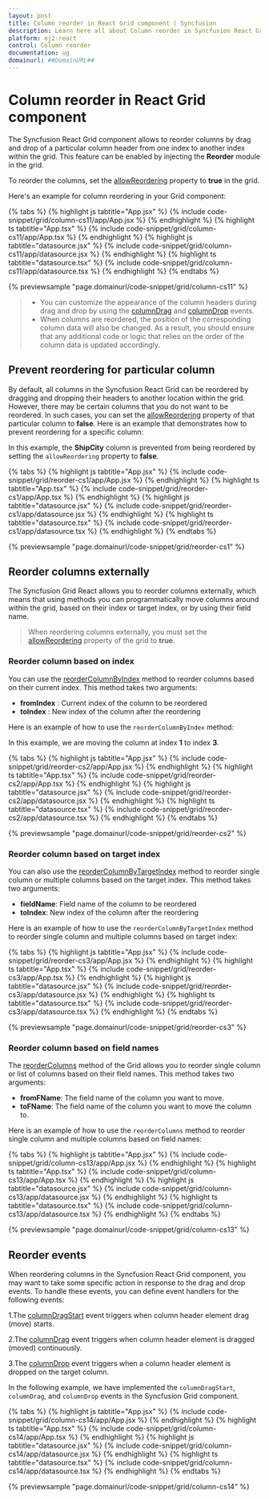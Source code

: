 ```yaml
---
layout: post
title: Column reorder in React Grid component | Syncfusion
description: Learn here all about Column reorder in Syncfusion React Grid component of Syncfusion Essential JS 2 and more.
platform: ej2-react
control: Column reorder 
documentation: ug
domainurl: ##DomainURL##
---
```


# Column reorder in React Grid component

The Syncfusion React Grid component allows to reorder columns by drag and drop of a particular column header from one index to another index within the grid. This feature can be enabled by injecting the **Reorder** module in the grid.

To reorder the columns, set the [allowReordering](https://ej2.syncfusion.com/react/documentation/api/grid/#allowreordering) property to **true** in the grid.

Here's an example for column reordering in your Grid component:

{% tabs %}
{% highlight js tabtitle="App.jsx" %}
{% include code-snippet/grid/column-cs11/app/App.jsx %}
{% endhighlight %}
{% highlight ts tabtitle="App.tsx" %}
{% include code-snippet/grid/column-cs11/app/App.tsx %}
{% endhighlight %}
{% highlight js tabtitle="datasource.jsx" %}
{% include code-snippet/grid/column-cs11/app/datasource.jsx %}
{% endhighlight %}
{% highlight ts tabtitle="datasource.tsx" %}
{% include code-snippet/grid/column-cs11/app/datasource.tsx %}
{% endhighlight %}
{% endtabs %}

 {% previewsample "page.domainurl/code-snippet/grid/column-cs11" %}

>* You can customize the appearance of the column headers during drag and drop by using the [columnDrag](https://ej2.syncfusion.com/react/documentation/api/grid/#columndrag) and [columnDrop](https://ej2.syncfusion.com/react/documentation/api/grid/#columndrop) events.
>* When columns are reordered, the position of the corresponding column data will also be changed. As a result, you should ensure that any additional code or logic that relies on the order of the column data is updated accordingly.

## Prevent reordering for particular column

By default, all columns in the Syncfusion React Grid can be reordered by dragging and dropping their headers to another location within the grid. However, there may be certain columns that you do not want to be reordered. In such cases, you can set the [allowReordering](https://ej2.syncfusion.com/react/documentation/api/grid/column/#allowreordering) property of that particular column to **false**. Here is an example that demonstrates how to prevent reordering for a specific column:

In this example, the **ShipCity** column is prevented from being reordered by setting the `allowReordering` property to **false**.

{% tabs %}
{% highlight js tabtitle="App.jsx" %}
{% include code-snippet/grid/reorder-cs1/app/App.jsx %}
{% endhighlight %}
{% highlight ts tabtitle="App.tsx" %}
{% include code-snippet/grid/reorder-cs1/app/App.tsx %}
{% endhighlight %}
{% highlight js tabtitle="datasource.jsx" %}
{% include code-snippet/grid/reorder-cs1/app/datasource.jsx %}
{% endhighlight %}
{% highlight ts tabtitle="datasource.tsx" %}
{% include code-snippet/grid/reorder-cs1/app/datasource.tsx %}
{% endhighlight %}
{% endtabs %}

 {% previewsample "page.domainurl/code-snippet/grid/reorder-cs1" %}

## Reorder columns externally

The Syncfusion Grid React allows you to reorder columns externally, which means that using methods you can programmatically move columns around within the grid, based on their index or target index, or by using their field name.

> When reordering columns externally, you must set the [allowReordering](https://ej2.syncfusion.com/react/documentation/api/grid/column/#allowreordering) property of the grid to **true**.

### Reorder column based on index

You can use the [reorderColumnByIndex](https://ej2.syncfusion.com/react/documentation/api/grid/#reordercolumnbyindex) method to reorder columns based on their current index. This method takes two arguments:

* **fromIndex** : Current index of the column to be reordered
* **toIndex** : New index of the column after the reordering

Here is an example of how to use the `reorderColumnByIndex` method:

In this example, we are moving the column at index **1** to index **3**.

{% tabs %}
{% highlight js tabtitle="App.jsx" %}
{% include code-snippet/grid/reorder-cs2/app/App.jsx %}
{% endhighlight %}
{% highlight ts tabtitle="App.tsx" %}
{% include code-snippet/grid/reorder-cs2/app/App.tsx %}
{% endhighlight %}
{% highlight js tabtitle="datasource.jsx" %}
{% include code-snippet/grid/reorder-cs2/app/datasource.jsx %}
{% endhighlight %}
{% highlight ts tabtitle="datasource.tsx" %}
{% include code-snippet/grid/reorder-cs2/app/datasource.tsx %}
{% endhighlight %}
{% endtabs %}

 {% previewsample "page.domainurl/code-snippet/grid/reorder-cs2" %}

### Reorder column based on target index

You can also use the [reorderColumnByTargetIndex](https://ej2.syncfusion.com/react/documentation/api/grid/#reordercolumnbytargetindex) method to reorder single column or multiple columns based on the target index. This method takes two arguments:

* **fieldName**: Field name of the column to be reordered
* **toIndex**: New index of the column after the reordering

Here is an example of how to use the `reorderColumnByTargetIndex` method to reorder single column and multiple columns based on target index:

{% tabs %}
{% highlight js tabtitle="App.jsx" %}
{% include code-snippet/grid/reorder-cs3/app/App.jsx %}
{% endhighlight %}
{% highlight ts tabtitle="App.tsx" %}
{% include code-snippet/grid/reorder-cs3/app/App.tsx %}
{% endhighlight %}
{% highlight js tabtitle="datasource.jsx" %}
{% include code-snippet/grid/reorder-cs3/app/datasource.jsx %}
{% endhighlight %}
{% highlight ts tabtitle="datasource.tsx" %}
{% include code-snippet/grid/reorder-cs3/app/datasource.tsx %}
{% endhighlight %}
{% endtabs %}

 {% previewsample "page.domainurl/code-snippet/grid/reorder-cs3" %}

### Reorder column based on field names

The [reorderColumns](https://ej2.syncfusion.com/react/documentation/api/grid/#reordercolumns) method of the Grid allows you to reorder single column or list of columns based on their field names. This method takes two arguments: 

* **fromFName**: The field name of the column you want to move.
* **toFName**: The field name of the column you want to move the column to.

Here is an example of how to use the `reorderColumns` method to reorder single column and multiple columns based on field names:

{% tabs %}
{% highlight js tabtitle="App.jsx" %}
{% include code-snippet/grid/column-cs13/app/App.jsx %}
{% endhighlight %}
{% highlight ts tabtitle="App.tsx" %}
{% include code-snippet/grid/column-cs13/app/App.tsx %}
{% endhighlight %}
{% highlight js tabtitle="datasource.jsx" %}
{% include code-snippet/grid/column-cs13/app/datasource.jsx %}
{% endhighlight %}
{% highlight ts tabtitle="datasource.tsx" %}
{% include code-snippet/grid/column-cs13/app/datasource.tsx %}
{% endhighlight %}
{% endtabs %}

 {% previewsample "page.domainurl/code-snippet/grid/column-cs13" %}

## Reorder events

When reordering columns in the Syncfusion React Grid component, you may want to take some specific action in response to the drag and drop events. To handle these events, you can define event handlers for the following events:

1.The [columnDragStart](https://ej2.syncfusion.com/react/documentation/api/grid/#columndragstart) event triggers when column header element drag (move) starts.

2.The [columnDrag](https://ej2.syncfusion.com/react/documentation/api/grid/#columndrag) event triggers when column header element is dragged (moved) continuously.

3.The [columnDrop](https://ej2.syncfusion.com/react/documentation/api/grid/#columndrop) event triggers when a column header element is dropped on the target column.

In the following example, we have implemented the `columnDragStart`, `columnDrag`, and `columnDrop` events in the Syncfusion Grid component.

{% tabs %}
{% highlight js tabtitle="App.jsx" %}
{% include code-snippet/grid/column-cs14/app/App.jsx %}
{% endhighlight %}
{% highlight ts tabtitle="App.tsx" %}
{% include code-snippet/grid/column-cs14/app/App.tsx %}
{% endhighlight %}
{% highlight js tabtitle="datasource.jsx" %}
{% include code-snippet/grid/column-cs14/app/datasource.jsx %}
{% endhighlight %}
{% highlight ts tabtitle="datasource.tsx" %}
{% include code-snippet/grid/column-cs14/app/datasource.tsx %}
{% endhighlight %}
{% endtabs %}

 {% previewsample "page.domainurl/code-snippet/grid/column-cs14" %}